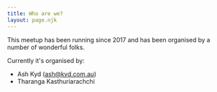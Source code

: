 ```yaml
---
title: Who are we?
layout: page.njk
---
```


This meetup has been running since 2017 and has been organised by a number of wonderful folks.

Currently it's organised by:

- Ash Kyd ([ash@kyd.com.au](mailto:ash@kyd.com.au))
- Tharanga Kasthuriarachchi
